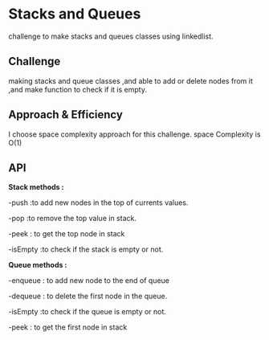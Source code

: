 # Stacks and Queues
challenge to make stacks and queues classes using linkedlist.

## Challenge

making stacks and queue classes ,and able to add or delete nodes from it ,and make function
to check if it is empty.

## Approach & Efficiency
I choose space complexity approach for this challenge.
space Complexity is O(1)

## API
**Stack methods :**

-push :to add new nodes in the top of currents values.

-pop  :to remove the top value in stack.

-peek : to get the top node in stack

-isEmpty :to check if the stack is empty or not.

**Queue methods :**

-enqueue : to add new node to the end of queue

-dequeue : to delete the first node in the queue.

-isEmpty :to check if the queue is empty or not.

-peek : to get the first node in stack
